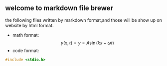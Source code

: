 ## welcome to markdown file brewer

the following files written by markdown format,and those will be show up on website by html format.
* math format:
$$ y(x,t) = y = A \sin(kx - \omega t) $$
* code format:
```c
#include <stdio.h>
```